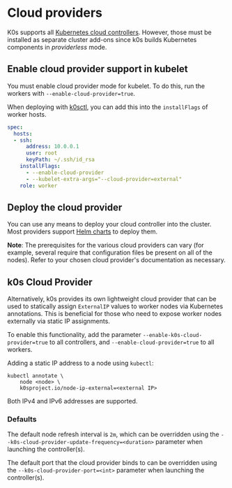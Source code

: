 # Cloud providers

K0s supports all [Kubernetes cloud controllers]. However, those must be installed as separate cluster add-ons since k0s builds Kubernetes components in *providerless* mode.

[Kubernetes cloud controllers]: https://kubernetes.io/docs/concepts/architecture/cloud-controller/

## Enable cloud provider support in kubelet

You must enable cloud provider mode for kubelet. To do this, run the workers with `--enable-cloud-provider=true`.

When deploying with [k0sctl](k0sctl-install.md), you can add this into the `installFlags` of worker hosts.

```yaml
spec:
  hosts:
  - ssh:
      address: 10.0.0.1
      user: root
      keyPath: ~/.ssh/id_rsa
    installFlags:
      - --enable-cloud-provider
      - --kubelet-extra-args="--cloud-provider=external"
    role: worker
```

## Deploy the cloud provider

You can use any means to deploy your cloud controller into the cluster. Most providers support [Helm charts](helm-charts.md) to deploy them.

**Note**: The prerequisites for the various cloud providers can vary (for example, several require that configuration files be present on all of the nodes). Refer to your chosen cloud provider's documentation as necessary.

## k0s Cloud Provider

Alternatively, k0s provides its own lightweight cloud provider that can be used to statically assign `ExternalIP` values to worker nodes via Kubernetes annotations.  This is beneficial for those who need to expose worker nodes externally via static IP assignments.

To enable this functionality, add the parameter `--enable-k0s-cloud-provider=true` to all controllers, and `--enable-cloud-provider=true` to all workers.

Adding a static IP address to a node using `kubectl`:

```shell
kubectl annotate \
    node <node> \
    k0sproject.io/node-ip-external=<external IP>
```

Both IPv4 and IPv6 addresses are supported.

### Defaults

The default node refresh interval is `2m`, which can be overridden using the `--k0s-cloud-provider-update-frequency=<duration>` parameter when launching the controller(s).

The default port that the cloud provider binds to can be overridden using the `--k0s-cloud-provider-port=<int>` parameter when launching the controller(s).
